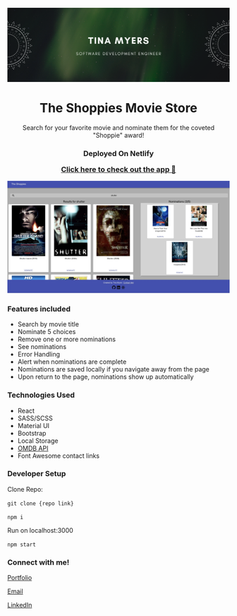 ![image](src/assets/coverPhoto.PNG)

<h1 align="center">
The Shoppies Movie Store
</h1>

<p align="center">Search for your favorite movie and nominate them for the coveted "Shoppie" award!</p>

</h3>
<h3 align="center">
<p>Deployed On Netlify</p>
<a href="https://tinamyers-shoppies.herokuapp.com/">Click here to check out the app 🔗</a>
</h3>

![Image](src/assets/shoppies.jpg)

### Features included

- Search by movie title
- Nominate 5 choices
- Remove one or more nominations
- See nominations
- Error Handling
- Alert when nominations are complete
- Nominations are saved locally if you navigate away from the page
- Upon return to the page, nominations show up automatically

### Technologies Used

- React
- SASS/SCSS
- Material UI
- Bootstrap
- Local Storage
- [OMDB API](http://www.omdbapi.com/)
- Font Awesome contact links

### Developer Setup

Clone Repo:

```git clone {repo link}```

```npm i```

Run on localhost:3000

```npm start```

### Connect with me!

[Portfolio](https://tina-myers-portfolio.netlify.app/)

[Email](myers.tina515@gmail.com)

[LinkedIn](https://www.linkedin.com/in/tinalmyers/)
